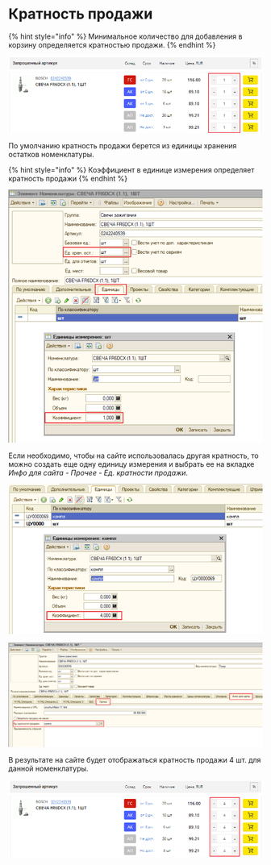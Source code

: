 # Кратность продажи

{% hint style="info" %}
Минимальное количество для добавления в корзину определяется кратностью продажи.
{% endhint %}

![&#x41F;&#x440;&#x438;&#x43C;&#x435;&#x440; &#x43E;&#x442;&#x43E;&#x431;&#x440;&#x430;&#x436;&#x435;&#x43D;&#x438;&#x44F; &#x43A;&#x440;&#x430;&#x442;&#x43D;&#x43E;&#x441;&#x442;&#x438; &#x43F;&#x440;&#x43E;&#x434;&#x430;&#x436;&#x438; &#x432; &#x442;&#x438;&#x43F;&#x43E;&#x432;&#x43E;&#x43C; &#x434;&#x438;&#x437;&#x430;&#x439;&#x43D;&#x435;](../../.gitbook/assets/image%20%2824%29.png)

По умолчанию кратность продажи берется из единицы хранения остатков номенклатуры.

{% hint style="info" %}
Коэффициент в единице измерения определяет кратность продажи
{% endhint %}

![](../../.gitbook/assets/image%20%2895%29.png)

Если необходимо, чтобы на сайте использовалась другая кратность, то можно создать еще одну единицу измерения и выбрать ее на вкладке _Инфо для сайта - Прочее - Ед. кратности продажи_.



![&#x421;&#x43E;&#x437;&#x434;&#x430;&#x43D;&#x438;&#x435; &#x435;&#x449;&#x435; &#x43E;&#x434;&#x43D;&#x43E;&#x439; &#x435;&#x434;&#x438;&#x43D;&#x438;&#x446;&#x44B; &#x438;&#x437;&#x43C;&#x435;&#x440;&#x435;&#x43D;&#x438;&#x44F;](../../.gitbook/assets/image%20%28159%29.png)

![&#x412;&#x44B;&#x431;&#x43E;&#x440; &#x435;&#x434;. &#x43A;&#x440;&#x430;&#x442;&#x43D;&#x43E;&#x441;&#x442;&#x438; &#x43F;&#x440;&#x43E;&#x434;&#x430;&#x436;&#x438; &#x434;&#x43B;&#x44F; &#x441;&#x430;&#x439;&#x442;&#x430;](../../.gitbook/assets/image%20%28252%29.png)

В результате на сайте будет отображаться кратность продажи 4 шт. для данной номенклатуры.

![](../../.gitbook/assets/image%20%28273%29.png)

